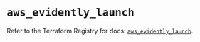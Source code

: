 # `aws_evidently_launch`

Refer to the Terraform Registry for docs: [`aws_evidently_launch`](https://registry.terraform.io/providers/hashicorp/aws/6.10.0/docs/resources/evidently_launch).
